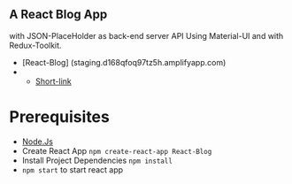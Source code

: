 ## A React Blog App 
with JSON-PlaceHolder as back-end server API Using Material-UI and with Redux-Toolkit.

* [React-Blog] (staging.d168qfoq97tz5h.amplifyapp.com)
* * [Short-link](https://oke.io/xil9)

# Prerequisites
* [Node.Js](https://nodejs.org/en/download/current)
* Create React App ``` npm create-react-app React-Blog ```
* Install Project Dependencies ``` npm install ```
* ```npm start``` to start react app